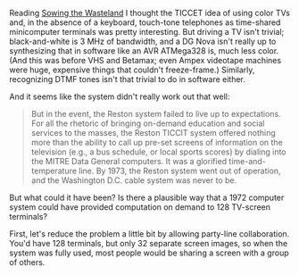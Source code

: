 Reading [Sowing the
Wasteland](https://technicshistory.com/2020/04/19/the-era-of-fragmentation-part-2-sowing-the-wasteland/)
I thought the TICCET idea of using color TVs and, in the absence of a
keyboard, touch-tone telephones as time-shared minicomputer terminals
was pretty interesting.  But driving a TV isn't trivial;
black-and-white is 3 MHz of bandwidth, and a DG Nova isn't really up
to synthesizing that in software like an AVR ATMega328 is, much less
color.  (And this was before VHS and Betamax; even Ampex videotape
machines were huge, expensive things that couldn't freeze-frame.)
Similarly, recognizing DTMF tones isn't that trivial to do in software
either.

And it seems like the system didn't really work out that well:

> But in the event, the Reston system failed to live up to
  expectations. For all the rhetoric of bringing on-demand education
  and social services to the masses, the Reston TICCIT system offered
  nothing more than the ability to call up pre-set screens of
  information on the television (e.g., a bus schedule, or local sports
  scores) by dialing into the MITRE Data General computers. It was a
  glorified time-and-temperature line. By 1973, the Reston system went
  out of operation, and the Washington D.C. cable system was never to
  be.

But what could it have been?  Is there a plausible way that a 1972
computer system could have provided computation on demand to 128
TV-screen terminals?

First, let's reduce the problem a little bit by allowing party-line
collaboration.  You'd have 128 terminals, but only 32 separate screen
images, so when the system was fully used, most people would be
sharing a screen with a group of others.
